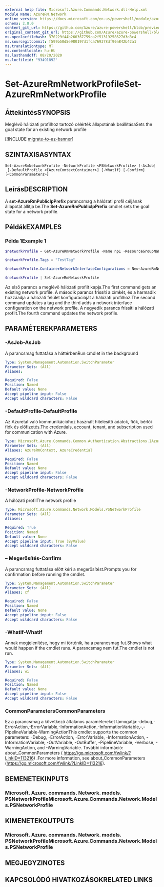 ```yaml
---
external help file: Microsoft.Azure.Commands.Network.dll-Help.xml
Module Name: AzureRM.Network
online version: https://docs.microsoft.com/en-us/powershell/module/azurerm.network/set-azurermnetworkprofile
schema: 2.0.0
content_git_url: https://github.com/Azure/azure-powershell/blob/preview/src/ResourceManager/Network/Commands.Network/help/Set-AzureRmNetworkProfile.md
original_content_git_url: https://github.com/Azure/azure-powershell/blob/preview/src/ResourceManager/Network/Commands.Network/help/Set-AzureRmNetworkProfile.md
ms.openlocfilehash: 370229f44b260367759ca2f51319258627d3d8c4
ms.sourcegitcommit: f599b50d5e980197d1fca769378df90a842b42a1
ms.translationtype: MT
ms.contentlocale: hu-HU
ms.lasthandoff: 08/20/2020
ms.locfileid: "93491892"
---
```

# <span data-ttu-id="116c8-101">Set-AzureRmNetworkProfile</span><span class="sxs-lookup"><span data-stu-id="116c8-101">Set-AzureRmNetworkProfile</span></span>

## <span data-ttu-id="116c8-102">Áttekintés</span><span class="sxs-lookup"><span data-stu-id="116c8-102">SYNOPSIS</span></span>
<span data-ttu-id="116c8-103">Meglévő hálózati profilhoz tartozó célérték állapotának beállítása</span><span class="sxs-lookup"><span data-stu-id="116c8-103">Sets the goal state for an existing network profile</span></span>

[!INCLUDE [migrate-to-az-banner](../../includes/migrate-to-az-banner.md)]

## <span data-ttu-id="116c8-104">SZINTAXISA</span><span class="sxs-lookup"><span data-stu-id="116c8-104">SYNTAX</span></span>

```
Set-AzureRmNetworkProfile -NetworkProfile <PSNetworkProfile> [-AsJob]
 [-DefaultProfile <IAzureContextContainer>] [-WhatIf] [-Confirm] [<CommonParameters>]
```

## <span data-ttu-id="116c8-105">Leírás</span><span class="sxs-lookup"><span data-stu-id="116c8-105">DESCRIPTION</span></span>
<span data-ttu-id="116c8-106">A **set-AzureRmPublicIpPrefix** parancsmag a hálózati profil céljának állapotát állítja be.</span><span class="sxs-lookup"><span data-stu-id="116c8-106">The **Set-AzureRmPublicIpPrefix** cmdlet sets the goal state for a network profile.</span></span>

## <span data-ttu-id="116c8-107">Példák</span><span class="sxs-lookup"><span data-stu-id="116c8-107">EXAMPLES</span></span>

### <span data-ttu-id="116c8-108">Példa 1</span><span class="sxs-lookup"><span data-stu-id="116c8-108">Example 1</span></span>
```powershell
$networkProfile = Get-AzureRmNetworkProfile -Name np1 -ResourceGroupName rg1

$networkProfile.Tags = "TestTag"

$networkProfile.ContainerNetworkInterfaceConfigurations = New-AzureRmNetworkProfileContainerNicConfig -Name cnicconfig1

$networkProfile | Set-AzureRmNetworkProfile
```

<span data-ttu-id="116c8-109">Az első parancs a meglévő hálózati profilt kapja.</span><span class="sxs-lookup"><span data-stu-id="116c8-109">The first command gets an existing network profile.</span></span> <span data-ttu-id="116c8-110">A második parancs frissíti a címkét, és a harmadik hozzáadja a hálózati felület konfigurációját a hálózati profilhoz.</span><span class="sxs-lookup"><span data-stu-id="116c8-110">The second command updates a tag and the third adds a network interface configuration on the network profile.</span></span> <span data-ttu-id="116c8-111">A negyedik parancs frissíti a hálózati profilt.</span><span class="sxs-lookup"><span data-stu-id="116c8-111">The fourth command updates the network profile.</span></span>

## <span data-ttu-id="116c8-112">PARAMÉTEREK</span><span class="sxs-lookup"><span data-stu-id="116c8-112">PARAMETERS</span></span>

### <span data-ttu-id="116c8-113">-AsJob</span><span class="sxs-lookup"><span data-stu-id="116c8-113">-AsJob</span></span>
<span data-ttu-id="116c8-114">A parancsmag futtatása a háttérben</span><span class="sxs-lookup"><span data-stu-id="116c8-114">Run cmdlet in the background</span></span>

```yaml
Type: System.Management.Automation.SwitchParameter
Parameter Sets: (All)
Aliases:

Required: False
Position: Named
Default value: None
Accept pipeline input: False
Accept wildcard characters: False
```

### <span data-ttu-id="116c8-115">-DefaultProfile</span><span class="sxs-lookup"><span data-stu-id="116c8-115">-DefaultProfile</span></span>
<span data-ttu-id="116c8-116">Az Azuretal való kommunikációhoz használt hitelesítő adatok, fiók, bérlői fiók és előfizetés.</span><span class="sxs-lookup"><span data-stu-id="116c8-116">The credentials, account, tenant, and subscription used for communication with Azure.</span></span>

```yaml
Type: Microsoft.Azure.Commands.Common.Authentication.Abstractions.IAzureContextContainer
Parameter Sets: (All)
Aliases: AzureRmContext, AzureCredential

Required: False
Position: Named
Default value: None
Accept pipeline input: False
Accept wildcard characters: False
```

### <span data-ttu-id="116c8-117">-NetworkProfile</span><span class="sxs-lookup"><span data-stu-id="116c8-117">-NetworkProfile</span></span>
<span data-ttu-id="116c8-118">A hálózati profil</span><span class="sxs-lookup"><span data-stu-id="116c8-118">The network profile</span></span>

```yaml
Type: Microsoft.Azure.Commands.Network.Models.PSNetworkProfile
Parameter Sets: (All)
Aliases:

Required: True
Position: Named
Default value: None
Accept pipeline input: True (ByValue)
Accept wildcard characters: False
```

### <span data-ttu-id="116c8-119">– Megerősítés</span><span class="sxs-lookup"><span data-stu-id="116c8-119">-Confirm</span></span>
<span data-ttu-id="116c8-120">A parancsmag futtatása előtt kéri a megerősítést.</span><span class="sxs-lookup"><span data-stu-id="116c8-120">Prompts you for confirmation before running the cmdlet.</span></span>

```yaml
Type: System.Management.Automation.SwitchParameter
Parameter Sets: (All)
Aliases: cf

Required: False
Position: Named
Default value: None
Accept pipeline input: False
Accept wildcard characters: False
```

### <span data-ttu-id="116c8-121">-WhatIf</span><span class="sxs-lookup"><span data-stu-id="116c8-121">-WhatIf</span></span>
<span data-ttu-id="116c8-122">Annak megjelenítése, hogy mi történik, ha a parancsmag fut.</span><span class="sxs-lookup"><span data-stu-id="116c8-122">Shows what would happen if the cmdlet runs.</span></span>
<span data-ttu-id="116c8-123">A parancsmag nem fut.</span><span class="sxs-lookup"><span data-stu-id="116c8-123">The cmdlet is not run.</span></span>

```yaml
Type: System.Management.Automation.SwitchParameter
Parameter Sets: (All)
Aliases: wi

Required: False
Position: Named
Default value: None
Accept pipeline input: False
Accept wildcard characters: False
```

### <span data-ttu-id="116c8-124">CommonParameters</span><span class="sxs-lookup"><span data-stu-id="116c8-124">CommonParameters</span></span>
<span data-ttu-id="116c8-125">Ez a parancsmag a következő általános paramétereket támogatja:-debug,-ErrorAction,-ErrorVariable,-InformationAction,-InformationVariable,-,-PipelineVariable-WarningAction</span><span class="sxs-lookup"><span data-stu-id="116c8-125">This cmdlet supports the common parameters: -Debug, -ErrorAction, -ErrorVariable, -InformationAction, -InformationVariable, -OutVariable, -OutBuffer, -PipelineVariable, -Verbose, -WarningAction, and -WarningVariable.</span></span> <span data-ttu-id="116c8-126">További információ: about_CommonParameters ( https://go.microsoft.com/fwlink/?LinkID=113216) .</span><span class="sxs-lookup"><span data-stu-id="116c8-126">For more information, see about_CommonParameters (https://go.microsoft.com/fwlink/?LinkID=113216).</span></span>

## <span data-ttu-id="116c8-127">BEMENETEK</span><span class="sxs-lookup"><span data-stu-id="116c8-127">INPUTS</span></span>

### <span data-ttu-id="116c8-128">Microsoft. Azure. commands. Network. models. PSNetworkProfile</span><span class="sxs-lookup"><span data-stu-id="116c8-128">Microsoft.Azure.Commands.Network.Models.PSNetworkProfile</span></span>

## <span data-ttu-id="116c8-129">KIMENETEK</span><span class="sxs-lookup"><span data-stu-id="116c8-129">OUTPUTS</span></span>

### <span data-ttu-id="116c8-130">Microsoft. Azure. commands. Network. models. PSNetworkProfile</span><span class="sxs-lookup"><span data-stu-id="116c8-130">Microsoft.Azure.Commands.Network.Models.PSNetworkProfile</span></span>

## <span data-ttu-id="116c8-131">MEGJEGYZI</span><span class="sxs-lookup"><span data-stu-id="116c8-131">NOTES</span></span>

## <span data-ttu-id="116c8-132">KAPCSOLÓDÓ HIVATKOZÁSOK</span><span class="sxs-lookup"><span data-stu-id="116c8-132">RELATED LINKS</span></span>
